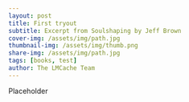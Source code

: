 ```yaml
---
layout: post
title: First tryout
subtitle: Excerpt from Soulshaping by Jeff Brown
cover-img: /assets/img/path.jpg
thumbnail-img: /assets/img/thumb.png
share-img: /assets/img/path.jpg
tags: [books, test]
author: The LMCache Team
---
```


Placeholder
